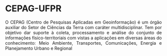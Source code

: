 # CEPAG-UFPR

<p align="justify">O CEPAG (Centro de Pesquisas Aplicadas em Geoinformação) é um órgão auxiliar do Setor de Ciências da Terra com caráter multidisciplinar. Tem por objetivo dar suporte à coleta, processamento e análise do conjunto de informações físico-territoriais com vistas a aplicações em diversas áreas do conhecimento: Meio Ambiente, Transportes, Comunicações, Energia e Planejamento Urbano e Regional</p>
